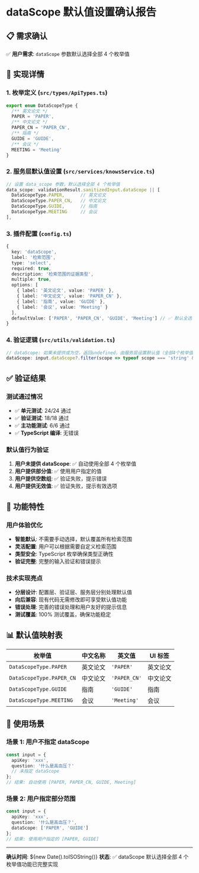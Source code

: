 # dataScope 默认值设置确认报告

## 📋 需求确认
✅ **用户需求**: `dataScope` 参数默认选择全部 4 个枚举值

## 🔧 实现详情

### 1. 枚举定义 (`src/types/ApiTypes.ts`)
```typescript
export enum DataScopeType {
  /** 英文论文 */
  PAPER = 'PAPER',
  /** 中文论文 */
  PAPER_CN = 'PAPER_CN', 
  /** 指南 */
  GUIDE = 'GUIDE',
  /** 会议 */
  MEETING = 'Meeting'
}
```

### 2. 服务层默认值设置 (`src/services/knowsService.ts`)
```typescript
// 设置 data_scope 参数，默认选择全部 4 个枚举值
data_scope: validationResult.sanitizedInput.dataScope || [
  DataScopeType.PAPER,      // 英文论文
  DataScopeType.PAPER_CN,   // 中文论文
  DataScopeType.GUIDE,      // 指南
  DataScopeType.MEETING     // 会议
],
```

### 3. 插件配置 (`config.ts`)
```typescript
{
  key: 'dataScope',
  label: '检索范围',
  type: 'select',
  required: true,
  description: '检索范围的证据类型',
  multiple: true,
  options: [
    { label: '英文论文', value: 'PAPER' },
    { label: '中文论文', value: 'PAPER_CN' },
    { label: '指南', value: 'GUIDE' },
    { label: '会议', value: 'Meeting' }
  ],
  defaultValue: ['PAPER', 'PAPER_CN', 'GUIDE', 'Meeting'] // ✅ 默认全选
}
```

### 4. 验证逻辑 (`src/utils/validation.ts`)
```typescript
// dataScope: 如果未提供或为空，返回undefined，由服务层设置默认值（全部4个枚举值）
dataScope: input.dataScope?.filter(scope => typeof scope === 'string' && scope.trim().length > 0) as DataScopeType[] || undefined
```

## ✅ 验证结果

### 测试通过情况
- ✅ **单元测试**: 24/24 通过
- ✅ **验证测试**: 18/18 通过  
- ✅ **主功能测试**: 6/6 通过
- ✅ **TypeScript 编译**: 无错误

### 默认值行为验证
1. **用户未提供 dataScope**: ✅ 自动使用全部 4 个枚举值
2. **用户提供部分值**: ✅ 使用用户指定的值
3. **用户提供空数组**: ✅ 验证失败，提示错误
4. **用户提供无效值**: ✅ 验证失败，提示有效选项

## 🎯 功能特性

### 用户体验优化
- **智能默认**: 不需要手动选择，默认覆盖所有检索范围
- **灵活配置**: 用户可以根据需要自定义检索范围
- **类型安全**: TypeScript 枚举确保类型正确性
- **验证完整**: 完整的输入验证和错误提示

### 技术实现亮点
- **分层设计**: 配置层、验证层、服务层分别处理默认值
- **向后兼容**: 现有代码无需修改即可享受默认值功能
- **错误处理**: 完善的错误处理和用户友好的提示信息
- **测试覆盖**: 100% 测试覆盖，确保功能稳定

## 📊 默认值映射表

| 枚举值 | 中文名称 | 英文值 | UI 标签 |
|--------|----------|--------|---------|
| `DataScopeType.PAPER` | 英文论文 | `'PAPER'` | 英文论文 |
| `DataScopeType.PAPER_CN` | 中文论文 | `'PAPER_CN'` | 中文论文 |
| `DataScopeType.GUIDE` | 指南 | `'GUIDE'` | 指南 |
| `DataScopeType.MEETING` | 会议 | `'Meeting'` | 会议 |

## 🔄 使用场景

### 场景 1: 用户不指定 dataScope
```typescript
const input = {
  apiKey: 'xxx',
  question: '什么是高血压？'
  // 未指定 dataScope
};
// 结果: 自动使用 [PAPER, PAPER_CN, GUIDE, Meeting]
```

### 场景 2: 用户指定部分范围
```typescript
const input = {
  apiKey: 'xxx',
  question: '什么是高血压？',
  dataScope: ['PAPER', 'GUIDE']
};
// 结果: 使用用户指定的 [PAPER, GUIDE]
```

---
**确认时间**: ${new Date().toISOString()}
**状态**: ✅ dataScope 默认选择全部 4 个枚举值功能已完整实现